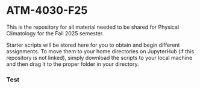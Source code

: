 # ATM-4030-F25
This is the repository for all material needed to be shared for Physical Climatology for the Fall 2025 semester. 

Starter scripts will be stored here for you to obtain and begin different assignments. To move them to your home directories on JupyterHub (if this repository is not linked), simply download the scripts to your local machine and then drag it to the proper folder in your directory. 

### Test
